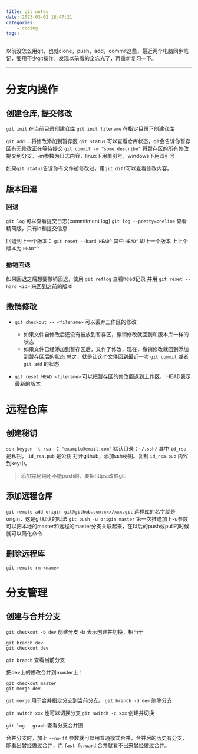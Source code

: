```yaml
---
title: git notes
date: 2023-03-02 18:47:21
categories: 
    - coding
tags:
---
```


以前没怎么用git，也就clone，push，add，commit这些，最近两个电脑同步笔记，要用不少git操作。发现以前看的全忘光了，再重新复习一下。

---

# 分支内操作

## 创建仓库, 提交修改



`git init` 在当前目录创建仓库
`git init filename` 在指定目录下创建仓库

`git add .` 将修改添加到暂存区
`git status` 可以查看仓库状态，git会告诉你暂存区有无修改正在等待提交
`git commit -m "some describe"` 将暂存区的所有修改提交到分支，-m参数为日志内容，linux下用单引号，windows下用双引号

如果`git status`告诉你有文件被修改过，用`git diff`可以查看修改内容。


## 版本回退



### 回退

`git log` 可以查看提交日志(commitment log) 
`git log --pretty=oneline` 查看精简版，只有id和提交信息


回退到上一个版本： `git reset --hard HEAD^` 其中 `HEAD^` 即上一个版本
上上个版本为 `HEAD^^`

### 撤销回退

如果回退之后想要撤销回退，使用 `git reflog` 查看head记录
并用 `git reset --hard <id>` 来回到之前的版本

## 撤销修改



- `git checkout -- <filename>` 可以丢弃工作区的修改
	- 如果文件自修改后还没有被放到暂存区，撤销修改就回到和版本库一样的状态
	- 如果文件已经添加到暂存区后，又作了修改，现在，撤销修改就回到添加到暂存区后的状态
总之，就是让这个文件回到最近一次 `git commit` 或者 `git add` 的状态

- `git reset HEAD <filename>` 可以把暂存区的修改回退到工作区， HEAD表示最新的版本

# 远程仓库

## 创建秘钥

`ssh-keygen -t rsa -C "example@email.com"`
默认目录：`~/.ssh/`
其中 `id_rsa` 是私钥， `id_rsa.pub` 是公钥
打开github，添加ssh秘钥。复制 `id_rsa.pub` 内容到key中。

> 添加完秘钥还不能push的，要把https:改成git:

## 添加远程仓库

`git remote add origin git@github.com:xxx/xxx.git`
远程库的名字就是origin，这是git默认的叫法
`git push -u origin master`
第一次推送加上-u参数可以把本地的master和远程的master分支关联起来，在以后的push或pull的时候就可以简化命令

## 删除远程库

`git remote rm <name>`

# 分支管理

## 创建与合并分支

`git checkout -b dev` 创建分支
-b 表示创建并切换，相当于
```git
git branch dev
git checkout dev
```

`git branch` 查看当前分支

把dev上的修改合并到master上：
```
git checkout master
git merge dev 
```
`git merge` 用于合并指定分支到当前分支。
`git branch -d dev` 删除分支

`git switch xxx` 也可以切换分支
`git switch -c xxx` 创建并切换

`git log --graph` 查看分支合并图

合并分支时，加上 `--no-ff` 参数就可以用普通模式合并，合并后的历史有分支，能看出曾经做过合并，而 `fast forward` 合并就看不出来曾经做过合并。
